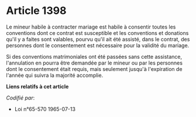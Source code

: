 # Article 1398

Le mineur habile à contracter mariage est habile à consentir toutes les conventions dont ce contrat est susceptible et les
conventions et donations qu'il y a faites sont valables, pourvu qu'il ait été assisté, dans le contrat, des personnes dont le
consentement est nécessaire pour la validité du mariage.

Si des conventions matrimoniales ont été passées sans cette assistance, l'annulation en pourra être demandée par le mineur ou
par les personnes dont le consentement était requis, mais seulement jusqu'à l'expiration de l'année qui suivra la majorité
accomplie.

**Liens relatifs à cet article**

_Codifié par_:

  - Loi n°65-570 1965-07-13
